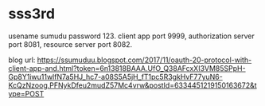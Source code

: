 # sss3rd

usename sumudu password 123. client app port 9999, authorization server port 8081, resource server port 8082.

blog url: https://ssumuduu.blogspot.com/2017/11/oauth-20-protocol-with-client-app-and.html?token=6n13818BAAA.UfO_Q38AFcxXI3VM85SPpH-Gp8Y1iwu11wlfN7a5HJ_hc7-a08S5A5jH_fT1pc5R3gkHvF77yuN6-KcQzNzoog.PFNykDfeu2mudZ57Mc4vrw&postId=6334451219150163672&type=POST
